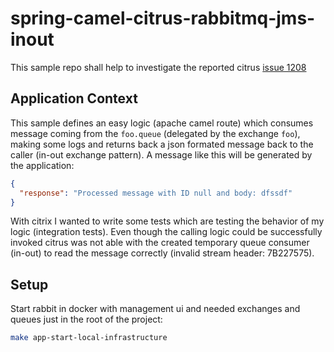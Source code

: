 # spring-camel-citrus-rabbitmq-jms-inout

This sample repo shall help to investigate the reported
citrus [issue 1208](https://github.com/citrusframework/citrus/issues/1208)

## Application Context

This sample defines an easy logic (apache camel route) which consumes message coming from the `foo.queue` (delegated by
the exchange `foo`), making some logs and returns back a json formated message back to the caller (in-out exchange
pattern). A message like this will be generated by the application:

```json
{
  "response": "Processed message with ID null and body: dfssdf"
}
```

With citrix I wanted to write some tests which are testing the behavior of my logic (integration tests). Even though the
calling logic could be successfully invoked citrus was not able with the created temporary queue consumer (in-out) to
read the message correctly (invalid stream header: 7B227575).

## Setup

Start rabbit in docker with management ui and needed exchanges and queues just in the root of the project:

```bash
make app-start-local-infrastructure 
```

